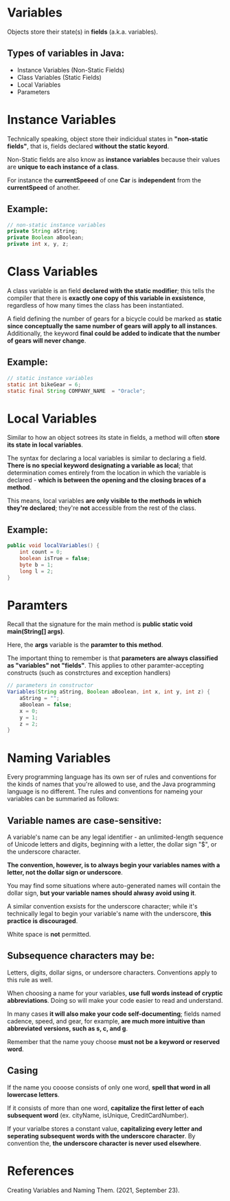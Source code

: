 # Variables 

Objects store their state(s) in **fields** (a.k.a. variables). 

## Types of variables in Java: 
- Instance Variables (Non-Static Fields) 
- Class Variables (Static Fields) 
- Local Variables 
- Parameters 

# Instance Variables 
Technically speaking, object store their indicidual states in **"non-static fields"**, that is, fields declared **without the static keyord**. 

Non-Static fields are also know as **instance variables** because their values are **unique to each instance of a class**. 

For instance the **currentSpeeed** of one **Car** is **independent** from the **currentSpeed** of another. 

## Example: 
``` java 
// non-static instance variables
private String aString;
private Boolean aBoolean;
private int x, y, z;
``` 

# Class Variables 
A class variable is an field **declared with the static modifier**; this tells the compiler that there is **exactly one copy of this variable in exsistence**, regardless of how many times the class has been instantiated. 

A field defining the number of gears for a bicycle could be marked as **static since conceptually the same number of gears will apply to all instances**. Additionally, the keyword **final could be added to indicate that the number of gears will never change**. 

## Example: 
``` java 
// static instance variables
static int bikeGear = 6;
static final String COMPANY_NAME  = "Oracle";
``` 

# Local Variables 
Similar to how an object sotrees its state in fields, a method will often **store its state in local variables**. 

The syntax for declaring a local variables is similar to declaring a field. **There is no special keyword designating a variable as local**; that determination comes entirely from the location in which the variable is declared - **which is between the opening and the closing braces of a method**. 

This means, local variables **are only visible to the methods in which they're declared**; they're **not** accessible from the rest of the class. 

## Example: 
``` java 
public void localVariables() {
    int count = 0;
    boolean isTrue = false;
    byte b = 1;
    long l = 2; 
}
```


# Paramters 
Recall that the signature for the main method is **public static void main(String[] args)**. 

Here, the **args** variable is the **paramter to this method**. 

The important thing to remember is that **parameters are always classified as "variables" not "fields"**. This applies to other paramter-accepting constructs (such as constrctures and exception handlers)

``` java 
// parameters in constructor 
Variables(String aString, Boolean aBoolean, int x, int y, int z) {
    aString = "";
    aBoolean = false;
    x = 0;
    y = 1;
    z = 2;
}
``` 

# Naming Variables
Every programming language has its own ser of rules and conventions for the kinds of names that you're allowed to use, and the Java programming language is no different. The rules and conventions for nameing your variables can be summaried as follows: 

## Variable names are case-sensitive: 
A variable's name can be any legal identifier - an unlimited-length sequence of Unicode letters and digits, beginning with a letter, the dollar sign "$", or the underscore character. 

**The convention, however, is to always begin your variables names with a letter, not the dollar sign or underscore**. 

You may find some situations where auto-generated names will contain the dollar sign, **but your variable names should alwasy avoid using it**. 

A similar convention exsists for the underscore character; while it's technically legal to begin your variable's name with the underscore, **this practice is discouraged**. 

White space is **not** permitted. 

## Subsequence characters may be: 
Letters, digits, dollar signs, or undersore characters. Conventions apply to this rule as well. 

When choosing a name for your variables, **use full words instead of cryptic abbreviations**. Doing so will make your code easier to read and understand. 

In many cases **it will also make your code self-documenting**; fields named cadence, speed, and gear, for example, **are much more intuitive than abbreviated versions, such as s, c, and g**. 

Remember that the name youy choose **must not be a keyword or reserved word**. 

## Casing 
If the name you cooose consists of only one word, **spell that word in all lowercase letters**. 

If it consists of more than one word, **capitalize the first letter of each subsequent word** (ex. cityName, isUnique, CreditCardNumber). 


If your varialbe stores a constant value, **capitalizing every letter and seperating subsequent words with the underscore character**. By convention the, **the underscore character is never used elsewhere**. 





# References 
Creating Variables and Naming Them. (2021, September 23).  
 
